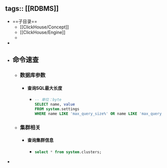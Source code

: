 tags:: [[RDBMS]]
---

- ==子目录==
	- [[ClickHouse/Concept]]
	- [[ClickHouse/Engine]]
	-
-
- ## 命令速查
	- ### 数据库参数
		- #### 查询SQL最大长度
			- ``` sql
			  -- 单位：byte
			  SELECT name, value
			  FROM system.settings
			  WHERE name LIKE 'max_query_size%' OR name LIKE 'max_query_size%';
			  ```
	- ### 集群相关
		- #### 查询集群信息
			- ``` sql
			  select * from system.clusters;
			  ```
-